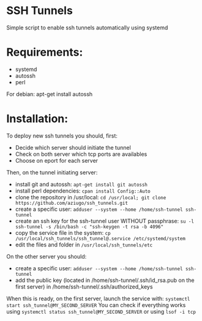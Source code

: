 SSH Tunnels
===========

Simple script to enable ssh tunnels automatically using systemd


Requirements:
=============

* systemd 
* autossh 
* perl

For debian: 
apt-get install autossh

Installation:
=============

To deploy new ssh tunnels you should, first:
* Decide which server should initiate the tunnel
* Check on both server which tcp ports are availables
* Choose on eport for each server

Then, on the tunnel initiating server:
* install git and autossh: `apt-get install git autossh`
* install perl dependencies: `cpan install Config::Auto`
* clone the repository in /usr/local: `cd /usr/local; git clone https://github.com/aziugo/ssh_tunnels.git`
* create a specific user: `adduser --system --home /home/ssh-tunnel ssh-tunnel`
* create an ssh key for the ssh-tunnel user WITHOUT passphrase: `su -l ssh-tunnel -s /bin/bash -c "ssh-keygen -t rsa -b 4096"`
* copy the service file in the system: `cp /usr/local/ssh_tunnels/ssh_tunnel@.service /etc/systemd/system`
* edit the files and folder in `/usr/local/ssh_tunnels/etc`

On the other server you should:
* create a specific user: `adduser --system --home /home/ssh-tunnel ssh-tunnel`
* add the public key (located in /home/ssh-tunnel/.ssh/id_rsa.pub on the first server) in /home/ssh-tunnel/.ssh/authorized_keys

When this is ready, on the first server, launch the service with: `systemctl start ssh_tunnel@MY_SECOND_SERVER`
You can check if everything works using `systemctl status ssh_tunnel@MY_SECOND_SERVER` or using `lsof -i tcp`

